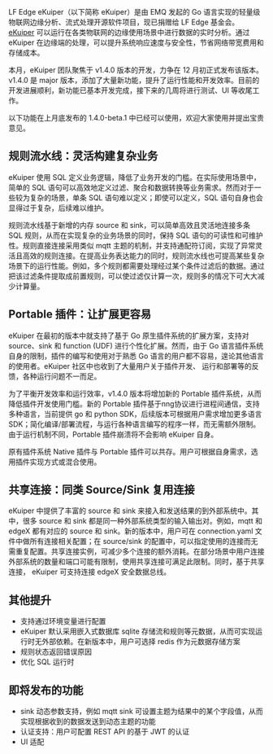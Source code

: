 LF Edge eKuiper（以下简称 eKuiper）是由 EMQ 发起的 Go 语言实现的轻量级物联网边缘分析、流式处理开源软件项目，现已捐赠给 LF Edge 基金会。[eKuiper](https://github.com/lf-edge/ekuiper) 可以运行在各类物联网的边缘使用场景中进行数据的实时分析。通过 eKuiper 在边缘端的处理，可以提升系统响应速度与安全性，节省网络带宽费用和存储成本。

本月，eKuiper 团队聚焦于 v1.4.0 版本的开发，力争在 12 月初正式发布该版本。v1.4.0 是 major 版本，添加了大量新功能，提升了运行性能和开发效率。目前的开发进展顺利，新功能已基本开发完成，接下来的几周将进行测试、UI 等收尾工作。

以下功能在上月底发布的 1.4.0-beta.1 中已经可以使用，欢迎大家使用并提出宝贵意见。

## 规则流水线：灵活构建复杂业务

eKuiper 使用 SQL 定义业务逻辑，降低了业务开发的门槛。在实际使用场景中，简单的 SQL 语句可以高效地定义过滤、聚合和数据转换等业务需求。然而对于一些较为复杂的场景，单条 SQL 语句难以定义；即使可以定义，SQL 语句自身也会显得过于复杂，后续难以维护。

规则流水线基于新增的内存 source 和 sink，可以简单高效且灵活地连接多条 SQL 规则，从而在实现复杂的业务场景的同时，保持 SQL 语句的可读性和可维护性。规则直接连接采用类似 mqtt 主题的机制，并支持通配符订阅，实现了异常灵活且高效的规则连接。在提高业务表达能力的同时，规则流水线也可提高某些复杂场景下的运行性能。例如，多个规则都需要处理经过某个条件过滤后的数据。通过把该过滤条件提取成前置规则，可以使过滤仅计算一次，规则多的情况下可大大减少计算量。

## Portable 插件：让扩展更容易

eKuiper 在最初的版本中就支持了基于 Go 原生插件系统的扩展方案，支持对 source、sink 和 function (UDF) 进行个性化扩展。然而，由于 Go 语言插件系统自身的限制，插件的编写和使用对于熟悉 Go 语言的用户都不容易，遑论其他语言的使用者。eKuiper 社区中也收到了大量用户关于插件开发、 运行和部署等的反馈，各种运行问题不一而足。

为了平衡开发效率和运行效率，v1.4.0 版本将增加新的 Portable 插件系统，从而降低插件开发使用门槛。新的 Portable 插件基于nng协议进行进程间通信，支持多种语言，当前提供 go 和 python SDK，后续版本可根据用户需求增加更多语言 SDK；简化编译/部署流程，与运行各种语言编写的程序一样，而无需额外限制。由于运行机制不同，Portable 插件崩溃将不会影响 eKuiper 自身。

原有插件系统 Native 插件与 Portable 插件可以共存。用户可根据自身需求，选用插件实现方式或混合使用。

## 共享连接：同类 Source/Sink 复用连接

eKuiper 中提供了丰富的 source 和 sink 来接入和发送结果的到外部系统中。其中，很多 source 和 sink 都是同一种外部系统类型的输入输出对。例如，mqtt 和 edgeX 都有对应的 source 和 sink。新的版本中，用户可在 connection.yaml 文件中做所有连接相关配置；在 source/sink 的配置中，可以指定使用的连接而无需重复配置。共享连接实例，可减少多个连接的额外消耗。在部分场景中用户连接外部系统的数量和端口可能有限制，使用共享连接可满足此限制。同时，基于共享连接， eKuiper 可支持连接 edgeX 安全数据总线。

## 其他提升

- 支持通过环境变量进行配置
- eKuiper 默认采用嵌入式数据库 sqlite 存储流和规则等元数据，从而可实现运行时无外部依赖。在新版本中，用户可选择 redis 作为元数据存储方案
- 规则状态返回错误原因
- 优化 SQL 运行时

## 即将发布的功能

- sink 动态参数支持，例如 mqtt sink 可设置主题为结果中的某个字段值，从而实现根据收到的数据发送到动态主题的功能
- 认证支持：用户可配置 REST API 的基于 JWT 的认证
- UI 适配
